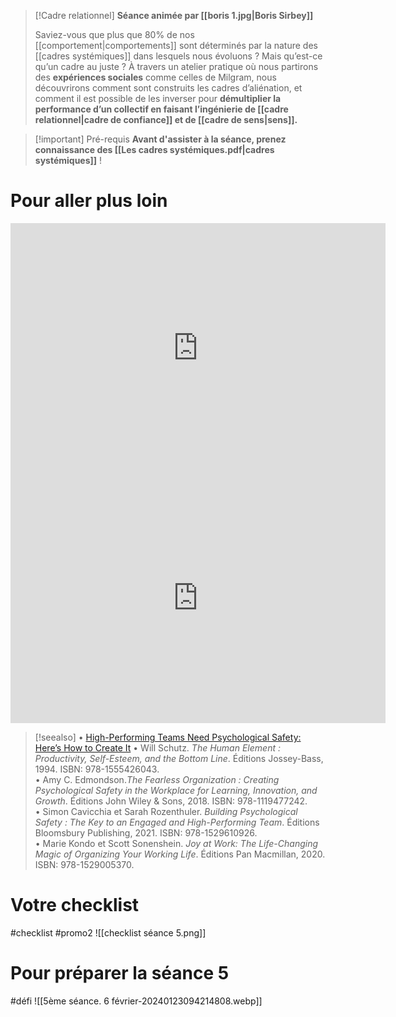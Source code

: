 >[!Cadre relationnel]
>**Séance animée par [[boris 1.jpg|Boris Sirbey]]**
>
>Saviez-vous que plus que 80% de nos [[comportement|comportements]] sont déterminés par la nature des [[cadres systémiques]] dans lesquels nous évoluons ? Mais qu’est-ce qu’un cadre au juste ? À travers un atelier pratique où nous partirons des **expériences sociales** comme celles de Milgram, nous découvrirons comment sont construits les cadres d’aliénation, et comment il est possible de les inverser pour **démultiplier la performance d’un collectif en faisant l’ingénierie de [[cadre relationnel|cadre de confiance]] et de [[cadre de sens|sens]].**

>[!important] Pré-requis
>**Avant d'assister à la séance, prenez connaissance des [[Les cadres systémiques.pdf|cadres systémiques]]** !

# Pour aller plus loin 
<iframe width="600" height="400" src="https://www.youtube.com/embed/ouN1y3B3dyU?si=HVDmsdnTwKzKC-U_" title="YouTube video player" frameborder="0" allow="accelerometer; autoplay; clipboard-write; encrypted-media; gyroscope; picture-in-picture; web-share" allowfullscreen></iframe>
<iframe width="600" height="400" src="https://www.youtube.com/embed/KUo1QwVcCv0?si=TG1mVLwZqYN2XVrK" title="YouTube video player" frameborder="0" allow="accelerometer; autoplay; clipboard-write; encrypted-media; gyroscope; picture-in-picture; web-share" allowfullscreen></iframe>

>[!seealso] 
> • [High-Performing Teams Need Psychological Safety: Here’s How to Create It](https://hbr.org/2017/08/high-performing-teams-need-psychological-safety-heres-how-to-create-it) 
• Will Schutz. *The Human Element : Productivity, Self-Esteem, and the Bottom Line*. Éditions Jossey-Bass, 1994. ISBN: 978-1555426043.  
• Amy C. Edmondson.*The Fearless Organization : Creating Psychological Safety in the Workplace for Learning, Innovation, and Growth*. Éditions John Wiley & Sons, 2018. ISBN: 978-1119477242.  
• Simon Cavicchia et Sarah Rozenthuler. *Building Psychological Safety : The Key to an Engaged and High-Performing Team*. Éditions Bloomsbury Publishing, 2021. ISBN: 978-1529610926.  
• Marie Kondo et Scott Sonenshein. *Joy at Work: The Life-Changing Magic of Organizing Your Working Life*. Éditions Pan Macmillan, 2020. ISBN: 978-1529005370.
# Votre checklist 
#checklist #promo2 
![[checklist séance 5.png]]

# Pour préparer la séance 5 
#défi 
![[5ème séance. 6 février-20240123094214808.webp]]
